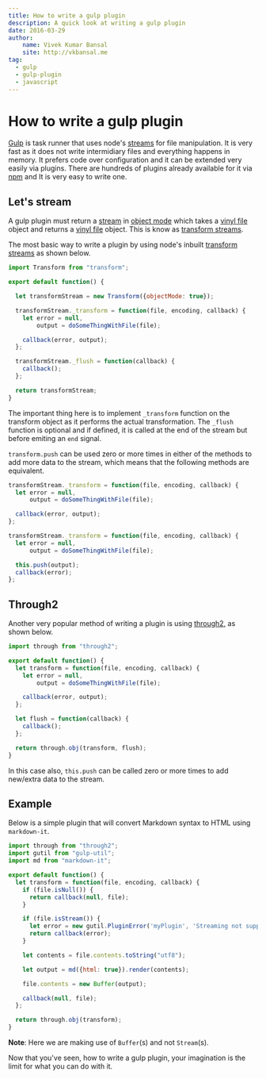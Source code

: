```yaml
---
title: How to write a gulp plugin
description: A quick look at writing a gulp plugin
date: 2016-03-29
author:
    name: Vivek Kumar Bansal
    site: http://vkbansal.me
tag:
  - gulp
  - gulp-plugin
  - javascript
---
```


# How to write a gulp plugin

[Gulp](http://gulpjs.com/) is task runner that uses node's [streams](https://nodejs.org/api/stream.html) for file manipulation. It is very fast as it does not write intermidiary files and everything happens in memory. It prefers code over configuration and it can be extended very easily via plugins. There are hundreds of plugins already available for it via [npm](https://www.npmjs.com/browse/keyword/gulpplugin) and It is very easy to write one.

## Let's stream

A gulp plugin must return a [stream](https://nodejs.org/api/stream.html) in [object mode](https://nodejs.org/api/stream.html#stream_object_mode) which takes a [vinyl file](http://github.com/wearefractal/vinyl) object and returns a [vinyl file](http://github.com/wearefractal/vinyl) object. This is know as [transform streams](https://nodejs.org/api/stream.html#stream_class_stream_transform_1).

The most basic way to write  a plugin by using node's inbuilt [transform streams](https://nodejs.org/api/stream.html#stream_class_stream_transform_1) as shown below.

```js
import Transform from "transform";

export default function() {

  let transformStream = new Transform({objectMode: true});

  transformStream._transform = function(file, encoding, callback) {
    let error = null,
        output = doSomeThingWithFile(file);

    callback(error, output);
  };

  transformStream._flush = function(callback) {
    callback();
  };

  return transformStream;
}
```

The important thing here is to  implement `_transform` function on the transform object as it performs the actual transformation. The  `_flush`  function is optional and if defined, it is called at the end of the stream but before emiting an `end` signal.

`transform.push` can be used zero or more times in either of the methods to add more data to the stream, which means that the following methods are equivalent.

```javascript
transformStream._transform = function(file, encoding, callback) {
  let error = null,
      output = doSomeThingWithFile(file);

  callback(error, output);
};

transformStream._transform = function(file, encoding, callback) {
  let error = null,
      output = doSomeThingWithFile(file);

  this.push(output);
  callback(error);
};
```

## Through2

Another very popular method of writing a plugin is using [through2](https://www.npmjs.com/package/through2), as shown below.

```js
import through from "through2";

export default function() {
  let transform = function(file, encoding, callback) {
    let error = null,
        output = doSomeThingWithFile(file);

    callback(error, output);
  };

  let flush = function(callback) {
    callback();
  };

  return through.obj(transform, flush);
}
```

In this case also, `this.push` can be called zero or more times to add new/extra data to the stream.

## Example

Below is a simple plugin that will convert Markdown syntax to HTML using `markdown-it`.

```javascript
import through from "through2";
import gutil from "gulp-util";
import md from "markdown-it";

export default function() {
  let transform = function(file, encoding, callback) {
  	if (file.isNull()) {
      return callback(null, file);
    }

    if (file.isStream()) {
      let error = new gutil.PluginError('myPlugin', 'Streaming not supported');
      return callback(error);
    }

    let contents = file.contents.toString("utf8");

    let output = md({html: true}).render(contents);

    file.contents = new Buffer(output);

    callback(null, file);
  };

  return through.obj(transform);
}
```

**Note**: Here we are making use of `Buffer`(s) and not `Stream`(s).

Now that you've seen, how to write a gulp plugin, your imagination is the limit for what you can do with it.
